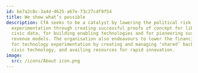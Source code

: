 ```yaml
---
id: be7a2c8c-3a4d-4625-a67e-73c27cdf9f54
title: We show what’s possible
description: CfA seeks to be a catalyst by lowering the political risk of
  experimentation through creating successful proofs of concept for liberating
  civic data, for building enabling technologies and for pioneering sustainable
  revenue models. The organisation also endeavours to lower the financial costs
  for technology experimentation by creating and managing ‘shared’ backbone
  civic technology, and availing resources for rapid innovation.
image:
  src: /icons/About icon.png
---
```

